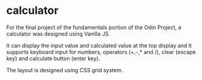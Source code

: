 # calculator
For the final project of the fundamentals portion of the Odin Project, a calculator was designed using Vanilla JS.

It can display the input value and calculated value at the top display and it supports keyboard input for numbers, operators (+,-,* and /), clear (escape key) and calculate button (enter key). 

The layout is designed using CSS grid system.